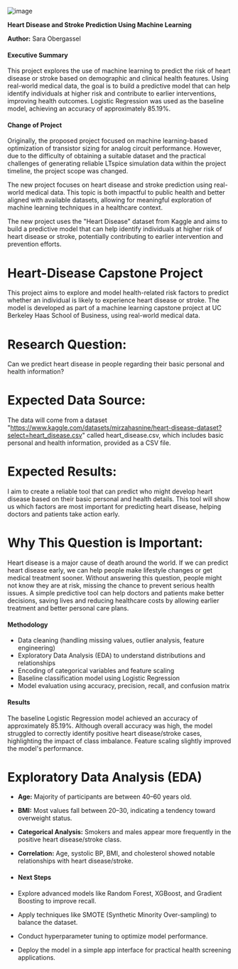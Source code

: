 ![image](https://github.com/user-attachments/assets/274935f6-14d4-4fb2-b31a-03cedef8ece7)


**Heart Disease and Stroke Prediction Using Machine Learning**

**Author:** Sara Obergassel

#### Executive Summary

This project explores the use of machine learning to predict the risk of heart disease or stroke based on demographic and clinical health features. Using real-world medical data, the goal is to build a predictive model that can help identify individuals at higher risk and contribute to earlier interventions, improving health outcomes. Logistic Regression was used as the baseline model, achieving an accuracy of approximately 85.19%.

#### Change of Project

Originally, the proposed project focused on machine learning-based optimization of transistor sizing for analog circuit performance. However, due to the difficulty of obtaining a suitable dataset and the practical challenges of generating reliable LTspice simulation data within the project timeline, the project scope was changed.

The new project focuses on heart disease and stroke prediction using real-world medical data. This topic is both impactful to public health and better aligned with available datasets, allowing for meaningful exploration of machine learning techniques in a healthcare context.

The new project uses the "Heart Disease" dataset from Kaggle and aims to build a predictive model that can help identify individuals at higher risk of heart disease or stroke, potentially contributing to earlier intervention and prevention efforts.


# Heart-Disease Capstone Project
This project aims to explore and model health-related risk factors to predict whether an individual is likely to experience heart disease or stroke. The model is developed as part of a machine learning capstone project at UC Berkeley Haas School of Business, using real-world medical data.


# Research Question:
Can we predict heart disease in people regarding their basic personal and health information?

# Expected Data Source:
The data will come from a dataset "https://www.kaggle.com/datasets/mirzahasnine/heart-disease-dataset?select=heart_disease.csv" called heart_disease.csv, which includes basic personal and health information, provided as a CSV file.

# Expected Results:
I aim to create a reliable tool that can predict who might develop heart disease based on their basic personal and health details. This tool will show us which factors are most important for predicting heart disease, helping doctors and patients take action early.

# Why This Question is Important:
Heart disease is a major cause of death around the world. If we can predict heart disease early, we can help people make lifestyle changes or get medical treatment sooner. Without answering this question, people might not know they are at risk, missing the chance to prevent serious health issues. 
A simple predictive tool can help doctors and patients make better decisions, saving lives and reducing healthcare costs by allowing earlier treatment and better personal care plans.

#### Methodology

- Data cleaning (handling missing values, outlier analysis, feature engineering)
- Exploratory Data Analysis (EDA) to understand distributions and relationships
- Encoding of categorical variables and feature scaling
- Baseline classification model using Logistic Regression
- Model evaluation using accuracy, precision, recall, and confusion matrix

#### Results

The baseline Logistic Regression model achieved an accuracy of approximately 85.19%. Although overall accuracy was high, the model struggled to correctly identify positive heart disease/stroke cases, highlighting the impact of class imbalance. Feature scaling slightly improved the model's performance.
# Exploratory Data Analysis (EDA)
- **Age:** Majority of participants are between 40–60 years old.
- **BMI:** Most values fall between 20–30, indicating a tendency toward overweight status.
- **Categorical Analysis:** Smokers and males appear more frequently in the positive heart disease/stroke class.
- **Correlation:** Age, systolic BP, BMI, and cholesterol showed notable relationships with heart disease/stroke.

- #### Next Steps

- Explore advanced models like Random Forest, XGBoost, and Gradient Boosting to improve recall.
- Apply techniques like SMOTE (Synthetic Minority Over-sampling) to balance the dataset.
- Conduct hyperparameter tuning to optimize model performance.
- Deploy the model in a simple app interface for practical health screening applications.
